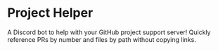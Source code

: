 # Project Helper

A Discord bot to help with your GitHub project support server! Quickly reference PRs by number and files by path without copying links.